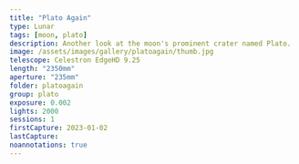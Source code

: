 ```yaml
---
title: "Plato Again"
type: Lunar
tags: [moon, plato]
description: Another look at the moon's prominent crater named Plato.
image: /assets/images/gallery/platoagain/thumb.jpg
telescope: Celestron EdgeHD 9.25
length: "2350mm"
aperture: "235mm"
folder: platoagain
group: plato
exposure: 0.002
lights: 2000
sessions: 1
firstCapture: 2023-01-02 
lastCapture:
noannotations: true
---
```

